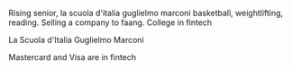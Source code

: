 Rising senior, la scuola d'italia guglielmo marconi basketball,  weightlifting, reading. Selling a company to faang. College in fintech

La Scuola d'Italia Guglielmo Marconi

Mastercard and Visa are in fintech